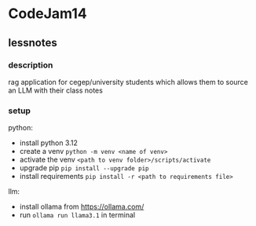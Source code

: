 # CodeJam14

## lessnotes

### description
rag application for cegep/university students which allows them to source an LLM with their class notes

### setup
python:
- install python 3.12  
- create a venv ```python -m venv <name of venv>``` <br/>
- activate the venv ```<path to venv folder>/scripts/activate``` <br/>
- upgrade pip ```pip install --upgrade pip``` <br/>
- install requirements ```pip install -r <path to requirements file>``` <br/>

llm:
- install ollama from https://ollama.com/
- run ```ollama run llama3.1``` in terminal
